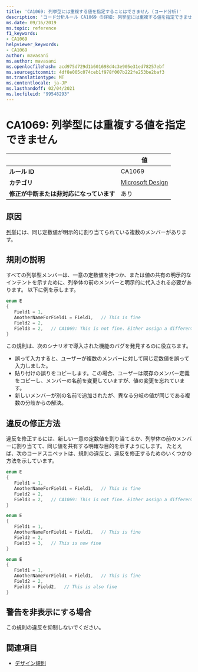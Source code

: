 ```yaml
---
title: 'CA1069: 列挙型には重複する値を指定することはできません (コード分析)'
description: 'コード分析ルール CA1069 の詳細: 列挙型には重複する値を指定できません'
ms.date: 09/16/2019
ms.topic: reference
f1_keywords:
- CA1069
helpviewer_keywords:
- CA1069
author: mavasani
ms.author: mavasani
ms.openlocfilehash: acd975d729d1b601698d4c3e905e31ed78257ebf
ms.sourcegitcommit: 4df8e005c074ceb1f978f007b222fe253be2baf3
ms.translationtype: MT
ms.contentlocale: ja-JP
ms.lasthandoff: 02/04/2021
ms.locfileid: "99548293"
---
```

# <a name="ca1069-enums-should-not-have-duplicate-values"></a>CA1069: 列挙型には重複する値を指定できません

| | 値 |
|-|-|
| **ルール ID** |CA1069|
| **カテゴリ** |[Microsoft Design](design-warnings.md)|
| **修正が中断または非対応になっています** |あり|

## <a name="cause"></a>原因

[列挙](../../../csharp/language-reference/builtin-types/enum.md)には、同じ定数値が明示的に割り当てられている複数のメンバーがあります。

## <a name="rule-description"></a>規則の説明

すべての列挙型メンバーは、一意の定数値を持つか、または値の共有の明示的なインテントを示すために、列挙体の前のメンバーと明示的に代入される必要があります。 以下に例を示します。

```csharp
enum E
{
   Field1 = 1,
   AnotherNameForField1 = Field1,   // This is fine
   Field2 = 2,
   Field3 = 2,   // CA1069: This is not fine. Either assign a different constant value or 'Field2' to indicate explicit intent of sharing value.
}
```

この規則は、次のシナリオで導入された機能のバグを発見するのに役立ちます。

- 誤って入力すると、ユーザーが複数のメンバーに対して同じ定数値を誤って入力しました。
- 貼り付けの誤りをコピーします。この場合、ユーザーは既存のメンバー定義をコピーし、メンバーの名前を変更していますが、値の変更を忘れています。
- 新しいメンバーが別の名前で追加されたが、異なる分岐の値が同じである複数の分岐からの解決。

## <a name="how-to-fix-violations"></a>違反の修正方法

違反を修正するには、新しい一意の定数値を割り当てるか、列挙体の前のメンバーに割り当てて、同じ値を共有する明確な目的を示すようにします。 たとえば、次のコードスニペットは、規則の違反と、違反を修正するためのいくつかの方法を示しています。

```csharp
enum E
{
   Field1 = 1,
   AnotherNameForField1 = Field1,   // This is fine
   Field2 = 2,
   Field3 = 2,   // CA1069: This is not fine. Either assign a different constant value or 'Field2' to indicate explicit intent of sharing value.
}
```

```csharp
enum E
{
   Field1 = 1,
   AnotherNameForField1 = Field1,   // This is fine
   Field2 = 2,
   Field3 = 3,   // This is now fine
}
```

```csharp
enum E
{
   Field1 = 1,
   AnotherNameForField1 = Field1,   // This is fine
   Field2 = 2,
   Field3 = Field2,   // This is also fine
}
```

## <a name="when-to-suppress-warnings"></a>警告を非表示にする場合

この規則の違反を抑制しないでください。

## <a name="see-also"></a>関連項目

- [デザイン規則](design-warnings.md)
